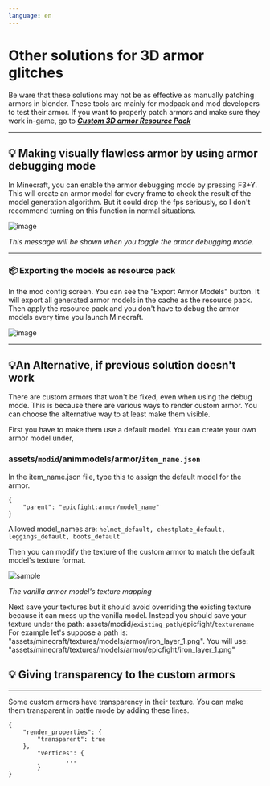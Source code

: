 ```yaml
---
language: en
---
```

# Other solutions for 3D armor glitches
Be ware that these solutions may not be as effective as manually patching armors in blender. These tools are mainly for modpack and mod developers to test their armor. If you want to properly patch armors and make sure they work in-game, go to _**[Custom 3D armor Resource Pack](armor/page1)**_  


***
## **💡 Making visually flawless armor by using armor debugging mode**

In Minecraft, you can enable the armor debugging mode by pressing F3+Y. This will create an armor model for every frame to check the result of the model generation algorithm. But it could drop the fps seriously, so I don't recommend turning on this function in normal situations.

![image](https://user-images.githubusercontent.com/79469058/168334604-6542eff4-c77e-4ef2-a71a-79ddeef91a9a.png)

_This message will be shown when you toggle the armor debugging mode._
***
### **📦 Exporting the models as resource pack**

In the mod config screen. You can see the "Export Armor Models" button. It will export all generated armor models in the cache as the resource pack. Then apply the resource pack and you don't have to debug the armor models every time you launch Minecraft.

![image](https://user-images.githubusercontent.com/79469058/168339170-1965ad10-eb2a-4ab4-919e-3f5d5b0480fd.png)
***
## **💡An Alternative, if previous solution doesn't work**


There are custom armors that won't be fixed, even when using the debug mode. This is because there are various ways to render custom armor. You can choose the alternative way to at least make them visible.

First you have to make them use a default model. You can create your own armor model under,

### assets/`modid`/animmodels/armor/`item_name.json`

In the item_name.json file, type this to assign the default model for the armor.

```
{
	"parent": "epicfight:armor/model_name"
}
```
Allowed model_names are: `helmet_default, chestplate_default, leggings_default, boots_default`

Then you can modify the texture of the custom armor to match the default model's texture format.

![sample](https://user-images.githubusercontent.com/79469058/168444508-f1fb4ebe-5949-40ca-9015-7e920f1e6508.png)

_The vanilla armor model's texture mapping_

Next save your textures but it should avoid overriding the existing texture because it can mess up the vanilla model. Instead you should save your texture under the path: assets/modid/`existing_path`/epicfight/`texturename`
For example let's suppose a path is: "assets/minecraft/textures/models/armor/iron_layer_1.png". You will use: "assets/minecraft/textures/models/armor/epicfight/iron_layer_1.png"

## **💡 Giving transparency to the custom armors**
***

Some custom armors have transparency in their texture. You can make them transparent in battle mode by adding these lines.

```
{
	"render_properties": {
		"transparent": true
	},
        "vertices": {
                ...
        }
}
```